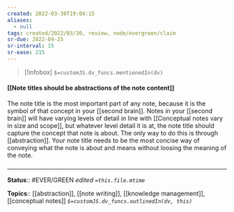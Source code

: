 ```yaml
---
created: 2022-03-30T19:04:15 
aliases:
  - null
tags: created/2022/03/30, review, node/evergreen/claim
sr-due: 2022-04-25
sr-interval: 15
sr-ease: 215
---
```

> [!infobox]
`$=customJS.dv_funcs.mentionedIn(dv)`

#### [[Note titles should be abstractions of the note content]] 

The note title is the most important part of any note, because it is the symbol of that concept in your [[second brain]]. 
Notes in your [[second brain]] will have varying levels of detail in line with
[[Conceptual notes vary in size and scope]], 
but whatever level detail it is at,
the note title should capture the concept that note is about.
The only way to do this is through [[abstraction]]. 
Your note title needs to be the most concise way of conveying what the note is about and means without loosing the meaning of the note. 

### <hr class="footnote"/>

**Status**:: #EVER/GREEN 
*edited `=this.file.mtime`*

**Topics**:: [[abstraction]], [[note writing]], [[knowledge management]], [[conceptual notes]] 
*`$=customJS.dv_funcs.outlinedIn(dv, this)`*
